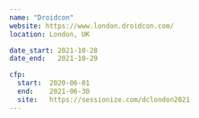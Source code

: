 ```yaml
---
name: "Droidcon"
website: https://www.london.droidcon.com/
location: London, UK

date_start: 2021-10-28
date_end:   2021-10-29

cfp:
  start:  2020-06-01
  end:    2021-06-30
  site:   https://sessionize.com/dclondon2021
---
```

